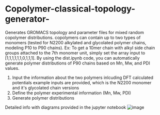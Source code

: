 # Copolymer-classical-topology-generator-
Generates GROMACS topology and parameter files for mixed random copolymer distributions. copolymers can contain up to two types of monomers (tested for N2200 alkylated and glycolated polymer chains, modeling P10 to P90 chains). Ex: To get a 10mer chain with alkyl side chain groups attached to the 7th monomer unit, simply set the array input to  [1,1,1,1,1,1,0,1,1,1]. By using the dist.ipynb code, you can automatically generate polymer distributions of P90 chains based on Mn, Mw, and PDI values.  

1. Input the information about the two polymers inlcuding DFT calculated potentials
   example inputs are provided, which is the N2200 monomer and it's glycolated chain versions
3. Define the polymer experimental information (Mn, Mw, PDI)
4. Generate polymer distributions

Detailed info with diagrams provided in the jupyter notebook 
![image](https://github.com/user-attachments/assets/91fcdae2-6ff3-41cf-a2e2-92b5c36f1b28)


